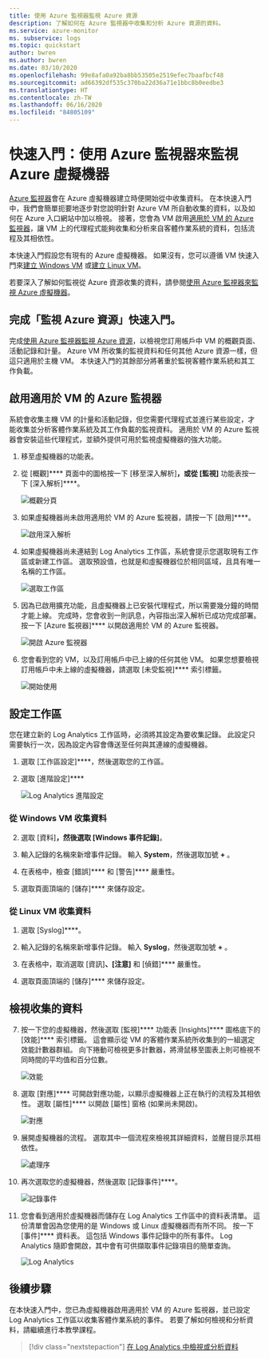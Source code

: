```yaml
---
title: 使用 Azure 監視器監視 Azure 資源
description: 了解如何在 Azure 監視器中收集和分析 Azure 資源的資料。
ms.service: azure-monitor
ms. subservice: logs
ms.topic: quickstart
author: bwren
ms.author: bwren
ms.date: 03/10/2020
ms.openlocfilehash: 99e8afa0a92ba8bb53505e2519efec7baafbcf48
ms.sourcegitcommit: ad66392df535c370ba22d36a71e1bbc8b0eedbe3
ms.translationtype: HT
ms.contentlocale: zh-TW
ms.lasthandoff: 06/16/2020
ms.locfileid: "84805109"
---
```

# <a name="quickstart-monitor-an-azure-virtual-machine-with-azure-monitor"></a>快速入門：使用 Azure 監視器來監視 Azure 虛擬機器
[Azure 監視器](../overview.md)會在 Azure 虛擬機器建立時便開始從中收集資料。 在本快速入門中，我們會簡單扼要地逐步對您說明針對 Azure VM 所自動收集的資料，以及如何在 Azure 入口網站中加以檢視。 接著，您會為 VM 啟用[適用於 VM 的 Azure 監視器](../insights/vminsights-overview.md)，讓 VM 上的代理程式能夠收集和分析來自客體作業系統的資料，包括流程及其相依性。

本快速入門假設您有現有的 Azure 虛擬機器。 如果沒有，您可以遵循 VM 快速入門來[建立 Windows VM](../../virtual-machines/windows/quick-create-portal.md) 或[建立 Linux VM](../../virtual-machines/linux/quick-create-cli.md)。

若要深入了解如何監視從 Azure 資源收集的資料，請參閱[使用 Azure 監視器來監視 Azure 虛擬機器](../insights/monitor-vm-azure.md)。


## <a name="complete-the-monitor-an-azure-resource-quickstart"></a>完成「監視 Azure 資源」快速入門。
完成[使用 Azure 監視器監視 Azure 資源](quick-monitor-azure-resource.md)，以檢視您訂用帳戶中 VM 的概觀頁面、活動記錄和計量。 Azure VM 所收集的監視資料和任何其他 Azure 資源一樣，但這只適用於主機 VM。 本快速入門的其餘部分將著重於監視客體作業系統和其工作負載。


## <a name="enable-azure-monitor-for-vms"></a>啟用適用於 VM 的 Azure 監視器
系統會收集主機 VM 的計量和活動記錄，但您需要代理程式並進行某些設定，才能收集並分析客體作業系統及其工作負載的監視資料。 適用於 VM 的 Azure 監視器會安裝這些代理程式，並額外提供可用於監視虛擬機器的強大功能。

1. 移至虛擬機器的功能表。
2. 從 [概觀]**** 頁面中的圖格按一下 [移至深入解析]****，或從 [監視]**** 功能表按一下 [深入解析]****。

    ![概觀分頁](media/quick-monitor-azure-vm/overview-insights.png)

3. 如果虛擬機器尚未啟用適用於 VM 的 Azure 監視器，請按一下 [啟用]****。 

    ![啟用深入解析](media/quick-monitor-azure-vm/enable-insights.png)

4. 如果虛擬機器尚未連結到 Log Analytics 工作區，系統會提示您選取現有工作區或新建工作區。 選取預設值，也就是和虛擬機器位於相同區域，且具有唯一名稱的工作區。

    ![選取工作區](media/quick-monitor-azure-vm/select-workspace.png)

5. 因為已啟用擴充功能，且虛擬機器上已安裝代理程式，所以需要幾分鐘的時間才能上線。 完成時，您會收到一則訊息，內容指出深入解析已成功完成部署。 按一下 [Azure 監視器]**** 以開啟適用於 VM 的 Azure 監視器。

    ![開啟 Azure 監視器](media/quick-monitor-azure-vm/azure-monitor.png)

6. 您會看到您的 VM，以及訂用帳戶中已上線的任何其他 VM。 如果您想要檢視訂用帳戶中未上線的虛擬機器，請選取 [未受監視]**** 索引標籤。

    ![開始使用](media/quick-monitor-azure-vm/get-started.png)


## <a name="configure-workspace"></a>設定工作區
您在建立新的 Log Analytics 工作區時，必須將其設定為要收集記錄。 此設定只需要執行一次，因為設定內容會傳送至任何與其連線的虛擬機器。

1. 選取 [工作區設定]****，然後選取您的工作區。

2. 選取 [進階設定]****

    ![Log Analytics 進階設定](media/quick-collect-azurevm/log-analytics-advanced-settings-azure-portal.png)

### <a name="data-collection-from-windows-vm"></a>從 Windows VM 收集資料


2. 選取 [資料]****，然後選取 [Windows 事件記錄]****。

3. 輸入記錄的名稱來新增事件記錄。  輸入 **System**，然後選取加號 **+** 。

4. 在表格中，檢查 [錯誤]**** 和 [警告]**** 嚴重性。

5. 選取頁面頂端的 [儲存]**** 來儲存設定。

### <a name="data-collection-from-linux-vm"></a>從 Linux VM 收集資料

1. 選取 [Syslog]****。  

2. 輸入記錄的名稱來新增事件記錄。  輸入 **Syslog**，然後選取加號 **+** 。  

3. 在表格中，取消選取 [資訊]****、[注意]**** 和 [偵錯]**** 嚴重性。 

4. 選取頁面頂端的 [儲存]**** 來儲存設定。

## <a name="view-data-collected"></a>檢視收集的資料

7. 按一下您的虛擬機器，然後選取 [監視]**** 功能表 [Insights]**** 圖格底下的 [效能]**** 索引標籤。 這會顯示從 VM 的客體作業系統所收集到的一組選定效能計數器群組。 向下捲動可檢視更多計數器，將滑鼠移至圖表上則可檢視不同時間的平均值和百分位數。

    ![效能](media/quick-monitor-azure-vm/performance.png)

9. 選取 [對應]**** 可開啟對應功能，以顯示虛擬機器上正在執行的流程及其相依性。 選取 [屬性]**** 以開啟 [屬性] 窗格 (如果尚未開啟)。

    ![對應](media/quick-monitor-azure-vm/map.png)

11. 展開虛擬機器的流程。 選取其中一個流程來檢視其詳細資料，並醒目提示其相依性。

    ![處理序](media/quick-monitor-azure-vm/processes.png)

12. 再次選取您的虛擬機器，然後選取 [記錄事件]****。 

    ![記錄事件](media/quick-monitor-azure-vm/log-events.png)

13. 您會看到適用於虛擬機器而儲存在 Log Analytics 工作區中的資料表清單。 這份清單會因為您使用的是 Windows 或 Linux 虛擬機器而有所不同。 按一下 [事件]**** 資料表。 這包括 Windows 事件記錄中的所有事件。 Log Analytics 隨即會開啟，其中會有可供擷取事件記錄項目的簡單查詢。

    ![Log Analytics](media/quick-monitor-azure-vm/log-analytics.png)

## <a name="next-steps"></a>後續步驟
在本快速入門中，您已為虛擬機器啟用適用於 VM 的 Azure 監視器，並已設定 Log Analytics 工作區以收集客體作業系統的事件。 若要了解如何檢視和分析資料，請繼續進行本教學課程。

> [!div class="nextstepaction"]
> [在 Log Analytics 中檢視或分析資料](../../azure-monitor/learn/tutorial-viewdata.md)
